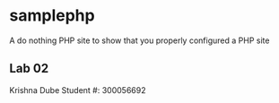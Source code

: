samplephp
=========

A do nothing PHP site to show that you properly configured a PHP site

## Lab 02
Krishna Dube
Student #: 300056692
